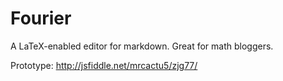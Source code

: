# Fourier

A LaTeX-enabled editor for markdown.  Great for math bloggers.

Prototype: http://jsfiddle.net/mrcactu5/zjg77/
